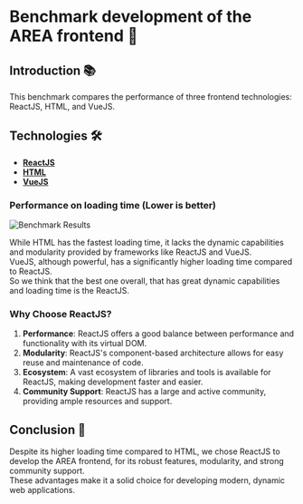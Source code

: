 # Benchmark development of the AREA frontend 🚀

## Introduction 📚
This benchmark compares the performance of three frontend technologies: ReactJS, HTML, and VueJS.

## Technologies 🛠️
- [**ReactJS**]()
- [**HTML**]()
- [**VueJS**]()

### Performance on loading time (Lower is better)
![Benchmark Results](https://quickchart.io/chart?c=%7B%22type%22%3A%22bar%22%2C%22data%22%3A%7B%22labels%22%3A%5B%22ReactJS%22%2C%22HTML%22%2C%22VueJS%22%5D%2C%22datasets%22%3A%5B%7B%22label%22%3A%22Average%20Page%20Loading%20Time%20(ms)%22%2C%22data%22%3A%5B104.24%2C12.25%2C360.9%5D%7D%5D%7D%7D)

While HTML has the fastest loading time, it lacks the dynamic capabilities and modularity provided by frameworks like ReactJS and VueJS.
<br>
VueJS, although powerful, has a significantly higher loading time compared to ReactJS.
<br>
So we think that the best one overall, that has great dynamic capabilities and loading time is the ReactJS.

### Why Choose ReactJS?
1. **Performance**: ReactJS offers a good balance between performance and functionality with its virtual DOM.
2. **Modularity**: ReactJS's component-based architecture allows for easy reuse and maintenance of code.
3. **Ecosystem**: A vast ecosystem of libraries and tools is available for ReactJS, making development faster and easier.
4. **Community Support**: ReactJS has a large and active community, providing ample resources and support.

## Conclusion 📝
Despite its higher loading time compared to HTML, we chose ReactJS to develop the AREA frontend, for its robust features, modularity, and strong community support.
<br>
These advantages make it a solid choice for developing modern, dynamic web applications.